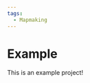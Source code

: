 ```yaml
---
tags:
  - Mapmaking
---
```


# Example
This is an example project!

<!-- minrdocs:mapping -->

<!-- minrdocs:scripting -->

<!-- minrdocs:internal -->